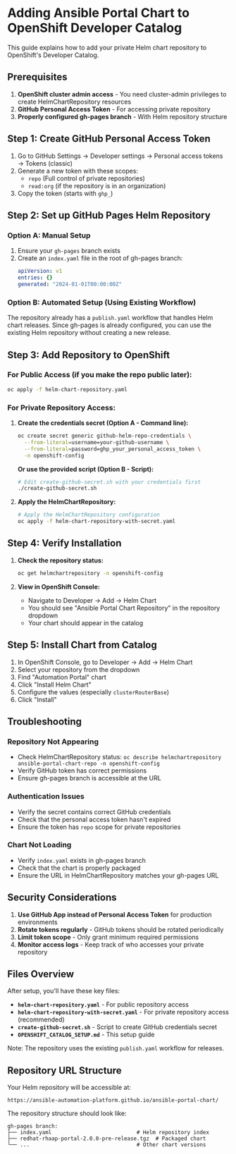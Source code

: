 # Adding Ansible Portal Chart to OpenShift Developer Catalog

This guide explains how to add your private Helm chart repository to OpenShift's Developer Catalog.

## Prerequisites

1. **OpenShift cluster admin access** - You need cluster-admin privileges to create HelmChartRepository resources
2. **GitHub Personal Access Token** - For accessing private repository
3. **Properly configured gh-pages branch** - With Helm repository structure

## Step 1: Create GitHub Personal Access Token

1. Go to GitHub Settings → Developer settings → Personal access tokens → Tokens (classic)
2. Generate a new token with these scopes:
   - `repo` (Full control of private repositories)
   - `read:org` (if the repository is in an organization)
3. Copy the token (starts with `ghp_`)

## Step 2: Set up GitHub Pages Helm Repository

### Option A: Manual Setup
1. Ensure your `gh-pages` branch exists
2. Create an `index.yaml` file in the root of gh-pages branch:
   ```yaml
   apiVersion: v1
   entries: {}
   generated: "2024-01-01T00:00:00Z"
   ```

### Option B: Automated Setup (Using Existing Workflow)
The repository already has a `publish.yaml` workflow that handles Helm chart releases.
Since gh-pages is already configured, you can use the existing Helm repository without creating a new release.

## Step 3: Add Repository to OpenShift

### For Public Access (if you make the repo public later):
```bash
oc apply -f helm-chart-repository.yaml
```

### For Private Repository Access:

1. **Create the credentials secret (Option A - Command line):**
   ```bash
   oc create secret generic github-helm-repo-credentials \
     --from-literal=username=your-github-username \
     --from-literal=password=ghp_your_personal_access_token \
     -n openshift-config
   ```

   **Or use the provided script (Option B - Script):**
   ```bash
   # Edit create-github-secret.sh with your credentials first
   ./create-github-secret.sh
   ```

2. **Apply the HelmChartRepository:**
   ```bash
   # Apply the HelmChartRepository configuration
   oc apply -f helm-chart-repository-with-secret.yaml
   ```

## Step 4: Verify Installation

1. **Check the repository status:**
   ```bash
   oc get helmchartrepository -n openshift-config
   ```

2. **View in OpenShift Console:**
   - Navigate to Developer → Add → Helm Chart
   - You should see "Ansible Portal Chart Repository" in the repository dropdown
   - Your chart should appear in the catalog

## Step 5: Install Chart from Catalog

1. In OpenShift Console, go to Developer → Add → Helm Chart
2. Select your repository from the dropdown
3. Find "Automation Portal" chart
4. Click "Install Helm Chart"
5. Configure the values (especially `clusterRouterBase`)
6. Click "Install"

## Troubleshooting

### Repository Not Appearing
- Check HelmChartRepository status: `oc describe helmchartrepository ansible-portal-chart-repo -n openshift-config`
- Verify GitHub token has correct permissions
- Ensure gh-pages branch is accessible at the URL

### Authentication Issues
- Verify the secret contains correct GitHub credentials
- Check that the personal access token hasn't expired
- Ensure the token has `repo` scope for private repositories

### Chart Not Loading
- Verify `index.yaml` exists in gh-pages branch
- Check that the chart is properly packaged
- Ensure the URL in HelmChartRepository matches your gh-pages URL

## Security Considerations

1. **Use GitHub App instead of Personal Access Token** for production environments
2. **Rotate tokens regularly** - GitHub tokens should be rotated periodically
3. **Limit token scope** - Only grant minimum required permissions
4. **Monitor access logs** - Keep track of who accesses your private repository

## Files Overview

After setup, you'll have these key files:

- **`helm-chart-repository.yaml`** - For public repository access
- **`helm-chart-repository-with-secret.yaml`** - For private repository access (recommended)
- **`create-github-secret.sh`** - Script to create GitHub credentials secret
- **`OPENSHIFT_CATALOG_SETUP.md`** - This setup guide

Note: The repository uses the existing `publish.yaml` workflow for releases.

## Repository URL Structure

Your Helm repository will be accessible at:
```
https://ansible-automation-platform.github.io/ansible-portal-chart/
```

The repository structure should look like:
```
gh-pages branch:
├── index.yaml                           # Helm repository index
├── redhat-rhaap-portal-2.0.0-pre-release.tgz  # Packaged chart
└── ...                                  # Other chart versions
```
